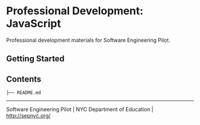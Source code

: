 # Professional Development: JavaScript

Professional development materials for Software Engineering Pilot.

## Getting Started

<!-- TODO: write getting started -->

## Contents

```shell-session
├── README.md
```

- - -

Software Engineering Pilot | NYC Department of Education | http://sepnyc.org/
